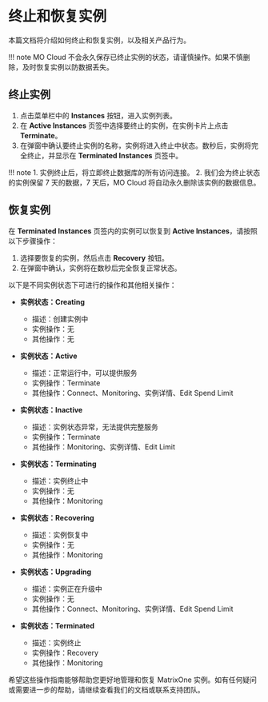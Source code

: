 # 终止和恢复实例

本篇文档将介绍如何终止和恢复实例，以及相关产品行为。

!!! note
    MO Cloud 不会永久保存已终止实例的状态，请谨慎操作。如果不慎删除，及时恢复实例以防数据丢失。

## 终止实例

1. 点击菜单栏中的 **Instances** 按钮，进入实例列表。
2. 在 **Active Instances** 页签中选择要终止的实例，在实例卡片上点击 **Terminate**。
3. 在弹窗中确认要终止实例的名称，实例将进入终止中状态。数秒后，实例将完全终止，并显示在 **Terminated Instances** 页签中。

!!! note
     1. 实例终止后，将立即终止数据库的所有访问连接。
     2. 我们会为终止状态的实例保留 7 天的数据，7 天后，MO Cloud 将自动永久删除该实例的数据信息。

## 恢复实例

在 **Terminated Instances** 页签内的实例可以恢复到 **Active Instances**，请按照以下步骤操作：

1. 选择要恢复的实例，然后点击 **Recovery** 按钮。
2. 在弹窗中确认，实例将在数秒后完全恢复正常状态。

以下是不同实例状态下可进行的操作和其他相关操作：

- **实例状态：Creating**
  - 描述：创建实例中
  - 实例操作：无
  - 其他操作：无

- **实例状态：Active**
  - 描述：正常运行中，可以提供服务
  - 实例操作：Terminate
  - 其他操作：Connect、Monitoring、实例详情、Edit Spend Limit

- **实例状态：Inactive**
  - 描述：实例状态异常，无法提供完整服务
  - 实例操作：Terminate
  - 其他操作：Monitoring、实例详情、Edit Limit

- **实例状态：Terminating**
  - 描述：实例终止中
  - 实例操作：无
  - 其他操作：Monitoring

- **实例状态：Recovering**
  - 描述：实例恢复中
  - 实例操作：无
  - 其他操作：Monitoring

- **实例状态：Upgrading**
  - 描述：实例正在升级中
  - 实例操作：无
  - 其他操作：Connect、Monitoring、实例详情、Edit Spend Limit

- **实例状态：Terminated**
  - 描述：实例终止
  - 实例操作：Recovery
  - 其他操作：Monitoring

希望这些操作指南能够帮助您更好地管理和恢复 MatrixOne 实例。如有任何疑问或需要进一步的帮助，请继续查看我们的文档或联系支持团队。
